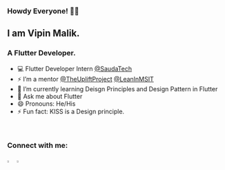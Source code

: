 ### Howdy Everyone! 👋🏻

## I am Vipin Malik. 
### A Flutter Developer.


- 💻 Flutter Developer Intern [@SaudaTech](https://sauda.co/#/)
- ⚡️ I’m a mentor [@TheUpliftProject](https://github.com/The-Uplift-Project) [@LeanInMSIT](https://leanin.org/circles/lean-in-msit)
- 🌱 I’m currently learning Deisgn Principles and Design Pattern in Flutter
- 💬 Ask me about Flutter 
- 😄 Pronouns: He/His
- ⚡ Fun fact: KISS is a Design principle.

<br>

### Connect with me:

[<img src="https://img.icons8.com/color/48/000000/stackoverflow.png" width="3.5%"/>](https://stackoverflow.com/users/9961913/vipin-malik) [<img src="https://img.icons8.com/color/48/000000/linkedin.png" width="3.5%"/>](https://www.linkedin.com/in/vipin~malik/)
